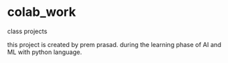 # colab_work
class projects 

this project is created by prem prasad.
during the learning phase of AI and ML with python language.
